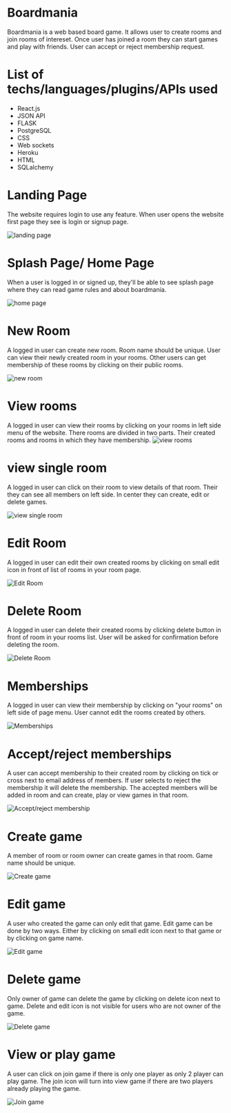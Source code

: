 # Boardmania

Boardmania is a web based board game. It allows user to create rooms and join rooms of intereset. Once user has joined a room they can start games and play with friends. User can accept or reject membership request. 

# List of techs/languages/plugins/APIs used
- React.js
- JSON API
- FLASK
- PostgreSQL
- CSS
- Web sockets
- Heroku
- HTML
- SQLalchemy 

# Landing Page

The website requires login to use any feature. When user opens the website first page they see is login or signup page. 

![landing page](screenshots_readme/landing_page.png)

# Splash Page/ Home Page

When a user is logged in or signed up, they'll be able to see splash page where they can read game rules and about boardmania.

![home page](screenshots_readme/splash_page.png)

# New Room 

A logged in user can create new room. Room name should be unique. User can view their newly created room in your rooms. Other users can get membership of these rooms by clicking on their public rooms. 

![new room](screenshots_readme/new_room.png)

# View rooms

A logged in user can view their rooms by clicking on your rooms in left side menu of the website. There rooms are divided in two parts. Their created rooms and rooms in which they have membership. 
![view rooms](screenshots_readme/your_rooms.png)

# view single room

A logged in user can click on their room to view details of that room. Their they can see all members on left side. In center they can create, edit or delete games. 

![view single room](screenshots_readme/single_room.png)

# Edit Room

A logged in user can edit their own created rooms by clicking on small edit icon in front of list of rooms in your room page. 

![Edit Room](screenshots_readme/your_rooms.png)

# Delete Room 

A logged in user can delete their created rooms by clicking delete button in front of room in your rooms list. User will be asked for confirmation before deleting the room.

![Delete Room](screenshots_readme/delete_room.png)

# Memberships 

A logged in user can view their membership by clicking on "your rooms" on left side of page menu. User cannot edit the rooms created by others. 

![Memberships](screenshots_readme/your_rooms.png)

# Accept/reject memberships 

A user can accept membership to their created room by clicking on tick or cross next to email address of members. If user selects to reject the membership it will delete the membership. The accepted members will be added in room and can create, play or view games in that room. 

![Accept/reject membership](screenshots_readme/membership.png)

# Create game 

A member of room or room owner can create games in that room. Game name should be unique. 

![Create game](screenshots_readme/single_room.png)

# Edit game

A user who created the game can only edit that game. Edit game can be done by two ways. Either by clicking on small edit icon next to that game or by clicking on game name. 

![Edit game](screenshots_readme/create_game.png)

# Delete game

Only owner of game can delete the game by clicking on delete icon next to game. Delete and edit icon is not visible for users who are not owner of the game. 

![Delete game](screenshots_readme/create_game.png)

# View or play game

A user can click on join game if there is only one player as only 2 player can play game. The join icon will turn into view game if there are two players already playing the game. 

![Join game](screenshots_readme/join_game.png)

